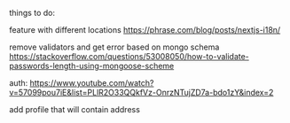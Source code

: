 things to do:

feature with different locations https://phrase.com/blog/posts/nextjs-i18n/

remove validators and get error based on mongo schema
https://stackoverflow.com/questions/53008050/how-to-validate-passwords-length-using-mongoose-scheme

auth:
https://www.youtube.com/watch?v=57099pou7iE&list=PLlR2O33QQkfVz-OnrzNTujZD7a-bdo1zY&index=2

add profile that will contain address
